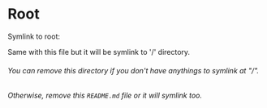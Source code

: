 # Root

Symlink to root:

Same with this file but it will be symlink to '/' directory.

###### You can remove this directory if you don't have anythings to symlink at "/".
###### Otherwise, remove this `README.md` file or it will symlink too.
